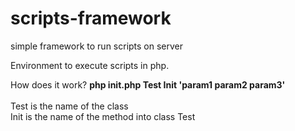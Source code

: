 # scripts-framework
simple framework to run scripts on server

Environment to execute scripts in php.

How does it work?
<b>php init.php Test Init 'param1 param2 param3'</b>
<br><br>
Test is the name of the class<br>
Init is the name of the method into class Test<br>
